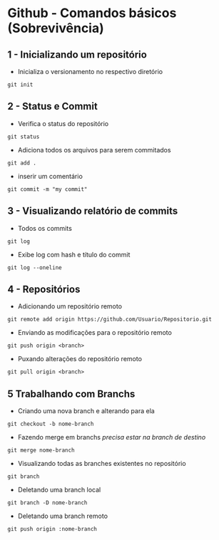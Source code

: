 # Github - Comandos básicos (Sobrevivência)

## 1 - Inicializando um repositório
- Inicializa o versionamento no respectivo diretório
```
git init 
```
## 2 - Status e Commit
- Verifica o status do repositório
```
git status 
```
- Adiciona todos os arquivos para serem commitados
```
git add . 
```

- inserir um comentário 
```
git commit -m "my commit"
```

## 3 - Visualizando relatório de commits
- Todos os commits
```
git log 
```

- Exibe log com hash e título do commit
```
git log --oneline 
```

## 4 - Repositórios
- Adicionando um repositório remoto

```
git remote add origin https://github.com/Usuario/Repositorio.git
```

- Enviando as modificações para o repositório remoto
```
git push origin <branch>
```

- Puxando alterações do repositório remoto
```
git pull origin <branch>
```

## 5 Trabalhando com Branchs
- Criando uma nova branch e alterando para ela

```
git checkout -b nome-branch 
```

- Fazendo merge em branchs
_precisa estar na branch de destino_

```
git merge nome-branch
```
- Visualizando todas as branches existentes no repositório

```
git branch
```
- Deletando uma branch local
```
git branch -D nome-branch
```

- Deletando uma branch remoto
```
git push origin :nome-branch
```
